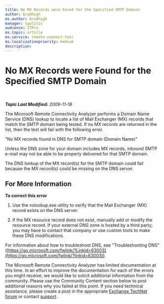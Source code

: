 ```yaml
---
title: No MX Records were Found for the Specified SMTP Domain
author: bradhugh
ms.author: bradhugh
manager: tpolitis
audience: ITPro 
ms.topic: article 
ms.service: remote-connect-tool
ms.localizationpriority: medium
description: 
---
```


<div data-xmlns="https://www.w3.org/1999/xhtml">

<div class="topic" data-xmlns="https://www.w3.org/1999/xhtml" data-msxsl="urn:schemas-microsoft-com:xslt" data-cs="https://msdn.microsoft.com/">

<div data-asp="https://msdn2.microsoft.com/asp">

# No MX Records were Found for the Specified SMTP Domain

</div>

<div id="mainSection">

<div id="mainBody">

<span> </span>

_**Topic Last Modified:** 2009-11-18_

The Microsoft Remote Connectivity Analyzer performs a Domain Name Service (DNS) lookup to locate a list of Mail Exchanger (MX) records that match the SMTP domain being tested. If no MX records are returned in the list, then the test will fail with the following error.  
  
"No MX records found in DNS for SMTP domain (Domain Name)"

Unless the DNS zone for your domain includes MX records, inbound SMTP e-mail may not be able to be properly delivered for that SMTP domain.

The DNS lookup of the MX record(s) for the SMTP domain could fail because the MX record(s) could be missing on the DNS server.

<div>

## For More Information

**To correct this error**

1.  Use the nslookup.exe utility to verify that the Mail Exchanger (MX) record exists on the DNS server.

2.  If the MX resource record does not exist, manually add or modify the resource record. If your external DNS zone is hosted by a third party, you may have to contact that company or use custom tools to make these DNS modifications.

For information about how to troubleshoot DNS, see "Troubleshooting DNS" ([https://go.microsoft.com/fwlink/?LinkId=63003](https://go.microsoft.com/fwlink/?linkid=63003)).

The Microsoft Remote Connectivity Analyzer has limited documentation at this time. In an effort to improve the documentation for each of the errors you might receive, we would like to solicit additional information from the community. Please use the Community Content section below to post additional reasons why you failed at this point. If you need technical assistance, please create a post in the appropriate [Exchange TechNet forum](https://go.microsoft.com/fwlink/?linkid=73420) or contact [support](https://go.microsoft.com/fwlink/?linkid=8158).

</div>

</div>

<span> </span>

</div>

</div>

</div>

